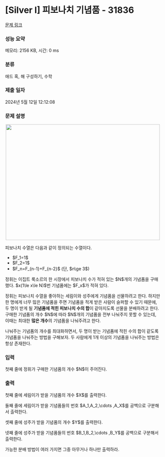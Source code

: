 # [Silver I] 피보나치 기념품 - 31836 

[문제 링크](https://www.acmicpc.net/problem/31836) 

### 성능 요약

메모리: 2156 KB, 시간: 0 ms

### 분류

애드 혹, 해 구성하기, 수학

### 제출 일자

2024년 5월 12일 12:12:08

### 문제 설명

<p><img alt="" src="https://upload.acmicpc.net/150d504a-ef29-41d6-8b57-8ffb3e8473c3/-/preview/" style="height: 375px; width: 500px; display: block; margin: auto;"></p>

<p>피보나치 수열은 다음과 같이 정의되는 수열이다.</p>

<ul>
	<li>$F_1=1$</li>
	<li>$F_2=1$</li>
	<li>$F_n=F_{n-1}+F_{n-2}$ (단, $n\ge 3$)</li>
</ul>

<p>정휘는 이집트 룩소르의 한 시장에서 피보나치 수가 적혀 있는 $N$개의 기념품을 구매했다. $x(1\le x\le N)$번 기념품에는 $F_x$가 적혀 있다.</p>

<p>정휘는 피보나치 수열을 좋아하는 세림이와 성주에게 기념품을 선물하려고 한다. 하지만 한 명에게 너무 많은 기념품을 주면 기념품을 적게 받은 사람이 슬퍼할 수 있기 때문에, 두 명이 받게 될 <strong>기념품에 적힌 피보나치 수의 합</strong>이 같아지도록 선물을 분배하려고 한다. 구매한 기념품의 개수 $N$에 따라 $N$개의 기념품을 전부 나눠주지 못할 수 있는데, 이때는 최대한 <strong>많은 개수</strong>의 기념품을 나눠주려고 한다.</p>

<p>나눠주는 기념품의 개수를 최대화하면서, 두 명이 받는 기념품에 적힌 수의 합이 같도록 기념품을 나눠주는 방법을 구해보자. 두 사람에게 1개 이상의 기념품을 나눠주는 방법은 항상 존재한다.</p>

### 입력 

 <p>첫째 줄에 정휘가 구매한 기념품의 개수 $N$이 주어진다.</p>

### 출력 

 <p>첫째 줄에 세림이가 받을 기념품의 개수 $X$를 출력한다.</p>

<p>둘째 줄에 세림이가 받을 기념품들의 번호 $A_1,A_2,\cdots ,A_X$를 공백으로 구분해서 출력한다.</p>

<p>셋째 줄에 성주가 받을 기념품의 개수 $Y$를 출력한다.</p>

<p>넷째 줄에 성주가 받을 기념품들의 번호 $B_1,B_2,\cdots ,B_Y$를 공백으로 구분해서 출력한다.</p>

<p>가능한 분배 방법이 여러 가지면 그중 아무거나 하나만 출력하라.</p>


